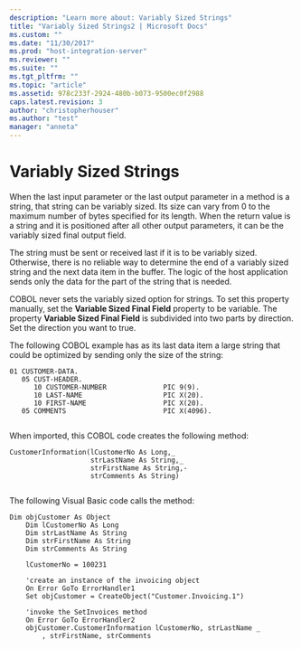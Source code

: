 ```yaml
---
description: "Learn more about: Variably Sized Strings"
title: "Variably Sized Strings2 | Microsoft Docs"
ms.custom: ""
ms.date: "11/30/2017"
ms.prod: "host-integration-server"
ms.reviewer: ""
ms.suite: ""
ms.tgt_pltfrm: ""
ms.topic: "article"
ms.assetid: 978c233f-2924-480b-b073-9500ec0f2988
caps.latest.revision: 3
author: "christopherhouser"
ms.author: "test"
manager: "anneta"
---
```

# Variably Sized Strings
When the last input parameter or the last output parameter in a method is a string, that string can be variably sized. Its size can vary from 0 to the maximum number of bytes specified for its length. When the return value is a string and it is positioned after all other output parameters, it can be the variably sized final output field.  
  
 The string must be sent or received last if it is to be variably sized. Otherwise, there is no reliable way to determine the end of a variably sized string and the next data item in the buffer. The logic of the host application sends only the data for the part of the string that is needed.  
  
 COBOL never sets the variably sized option for strings. To set this property manually, set the **Variable Sized Final Field** property to be variable. The property **Variable Sized Final Field** is subdivided into two parts by direction. Set the direction you want to true.  
  
 The following COBOL example has as its last data item a large string that could be optimized by sending only the size of the string:  
  
```  
01 CUSTOMER-DATA.  
   05 CUST-HEADER.  
      10 CUSTOMER-NUMBER              PIC 9(9).  
      10 LAST-NAME                    PIC X(20).  
      10 FIRST-NAME                   PIC X(20).  
   05 COMMENTS                        PIC X(4096).  
  
```  
  
 When imported, this COBOL code creates the following method:  
  
```  
CustomerInformation(lCustomerNo As Long,_  
                    strLastName As String,_  
                    strFirstName As String,-  
                    strComments As String)  
  
```  
  
 The following Visual Basic code calls the method:  
  
```  
Dim objCustomer As Object  
    Dim lCustomerNo As Long  
    Dim strLastName As String  
    Dim strFirstName As String  
    Dim strComments As String  
  
    lCustomerNo = 100231  
  
    'create an instance of the invoicing object  
    On Error GoTo ErrorHandler1  
    Set objCustomer = CreateObject("Customer.Invoicing.1")  
  
    'invoke the SetInvoices method  
    On Error GoTo ErrorHandler2  
    objCustomer.CustomerInformation lCustomerNo, strLastName _  
        , strFirstName, strComments  
  
```
